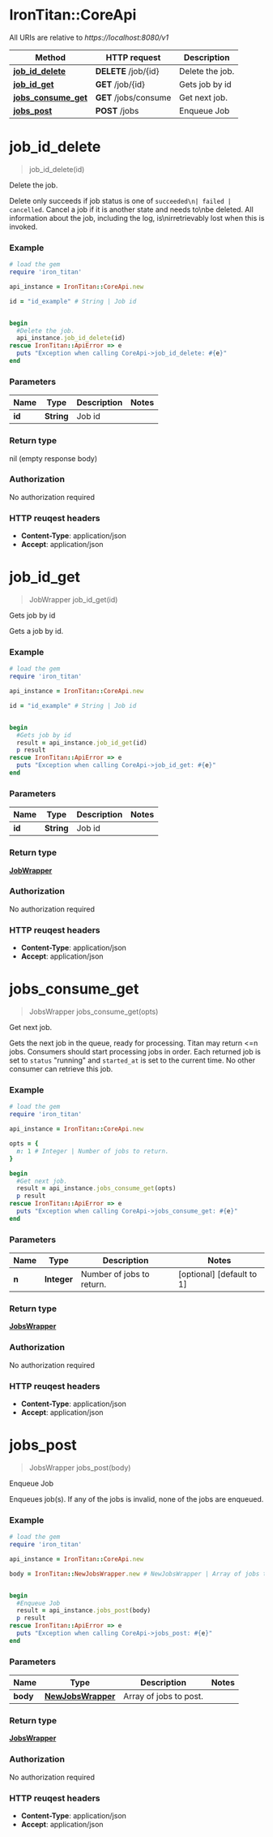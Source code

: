 # IronTitan::CoreApi

All URIs are relative to *https://localhost:8080/v1*

Method | HTTP request | Description
------------- | ------------- | -------------
[**job_id_delete**](CoreApi.md#job_id_delete) | **DELETE** /job/{id} | Delete the job.
[**job_id_get**](CoreApi.md#job_id_get) | **GET** /job/{id} | Gets job by id
[**jobs_consume_get**](CoreApi.md#jobs_consume_get) | **GET** /jobs/consume | Get next job.
[**jobs_post**](CoreApi.md#jobs_post) | **POST** /jobs | Enqueue Job


# **job_id_delete**
> job_id_delete(id)

Delete the job.

Delete only succeeds if job status is one of `succeeded\n| failed | cancelled`. Cancel a job if it is another state and needs to\nbe deleted.  All information about the job, including the log, is\nirretrievably lost when this is invoked.

### Example
```ruby
# load the gem
require 'iron_titan'

api_instance = IronTitan::CoreApi.new

id = "id_example" # String | Job id


begin
  #Delete the job.
  api_instance.job_id_delete(id)
rescue IronTitan::ApiError => e
  puts "Exception when calling CoreApi->job_id_delete: #{e}"
end
```

### Parameters

Name | Type | Description  | Notes
------------- | ------------- | ------------- | -------------
 **id** | **String**| Job id | 

### Return type

nil (empty response body)

### Authorization

No authorization required

### HTTP reuqest headers

 - **Content-Type**: application/json
 - **Accept**: application/json



# **job_id_get**
> JobWrapper job_id_get(id)

Gets job by id

Gets a job by id.

### Example
```ruby
# load the gem
require 'iron_titan'

api_instance = IronTitan::CoreApi.new

id = "id_example" # String | Job id


begin
  #Gets job by id
  result = api_instance.job_id_get(id)
  p result
rescue IronTitan::ApiError => e
  puts "Exception when calling CoreApi->job_id_get: #{e}"
end
```

### Parameters

Name | Type | Description  | Notes
------------- | ------------- | ------------- | -------------
 **id** | **String**| Job id | 

### Return type

[**JobWrapper**](JobWrapper.md)

### Authorization

No authorization required

### HTTP reuqest headers

 - **Content-Type**: application/json
 - **Accept**: application/json



# **jobs_consume_get**
> JobsWrapper jobs_consume_get(opts)

Get next job.

Gets the next job in the queue, ready for processing. Titan may return <=n jobs. Consumers should start processing jobs in order. Each returned job is set to `status` \"running\" and `started_at` is set to the current time. No other consumer can retrieve this job.

### Example
```ruby
# load the gem
require 'iron_titan'

api_instance = IronTitan::CoreApi.new

opts = { 
  n: 1 # Integer | Number of jobs to return.
}

begin
  #Get next job.
  result = api_instance.jobs_consume_get(opts)
  p result
rescue IronTitan::ApiError => e
  puts "Exception when calling CoreApi->jobs_consume_get: #{e}"
end
```

### Parameters

Name | Type | Description  | Notes
------------- | ------------- | ------------- | -------------
 **n** | **Integer**| Number of jobs to return. | [optional] [default to 1]

### Return type

[**JobsWrapper**](JobsWrapper.md)

### Authorization

No authorization required

### HTTP reuqest headers

 - **Content-Type**: application/json
 - **Accept**: application/json



# **jobs_post**
> JobsWrapper jobs_post(body)

Enqueue Job

Enqueues job(s). If any of the jobs is invalid, none of the jobs are enqueued.

### Example
```ruby
# load the gem
require 'iron_titan'

api_instance = IronTitan::CoreApi.new

body = IronTitan::NewJobsWrapper.new # NewJobsWrapper | Array of jobs to post.


begin
  #Enqueue Job
  result = api_instance.jobs_post(body)
  p result
rescue IronTitan::ApiError => e
  puts "Exception when calling CoreApi->jobs_post: #{e}"
end
```

### Parameters

Name | Type | Description  | Notes
------------- | ------------- | ------------- | -------------
 **body** | [**NewJobsWrapper**](NewJobsWrapper.md)| Array of jobs to post. | 

### Return type

[**JobsWrapper**](JobsWrapper.md)

### Authorization

No authorization required

### HTTP reuqest headers

 - **Content-Type**: application/json
 - **Accept**: application/json



